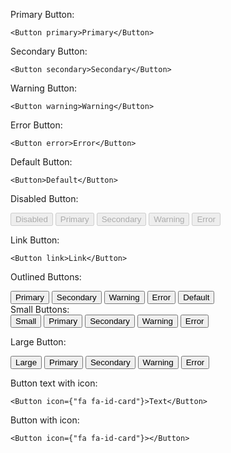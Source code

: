 Primary Button:

	<Button primary>Primary</Button>

Secondary Button:

	<Button secondary>Secondary</Button>

Warning Button:

	<Button warning>Warning</Button>

Error Button:

	<Button error>Error</Button>

Default Button:

    <Button>Default</Button>

Disabled Button:
	<div>
	  <Button disabled>Disabled</Button>
	  <Button disabled primary>Primary</Button>
      <Button disabled secondary>Secondary</Button>
      <Button disabled warning>Warning</Button>
      <Button disabled error>Error</Button>
	</div>

Link Button:

    <Button link>Link</Button>

Outlined Buttons:
    <div>
      <Button outline primary>Primary</Button>
      <Button outline secondary>Secondary</Button>
      <Button outline warning>Warning</Button>
      <Button outline error>Error</Button>
      <Button outline>Default</Button>
    </div>
Small Buttons:
	<div>
      <Button small>Small</Button>
      <Button small primary>Primary</Button>
      <Button small secondary>Secondary</Button>
      <Button small warning>Warning</Button>
      <Button small error>Error</Button>
    </div>

Large Button:
	<div>
	  <Button large>Large</Button>
	  <Button large primary>Primary</Button>
      <Button large secondary>Secondary</Button>
      <Button large warning>Warning</Button>
      <Button large error>Error</Button>
    </div>

Button text with icon:

	<Button icon={"fa fa-id-card"}>Text</Button>

Button with icon:

	<Button icon={"fa fa-id-card"}></Button>